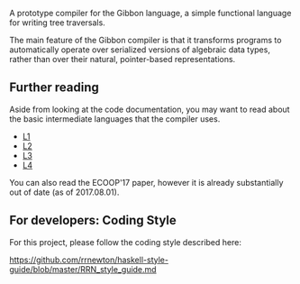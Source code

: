 
A prototype compiler for the Gibbon language, a simple functional
language for writing tree traversals.

The main feature of the Gibbon compiler is that it transforms programs
to automatically operate over serialized versions of algebraic data
types, rather than over their natural, pointer-based representations.


Further reading
---------------

Aside from looking at the code documentation, you may want to read
about the basic intermediate languages that the compiler uses.

 * [L1](src/Gibbon/L1)
 * [L2](src/Gibbon/L2)
 * [L3](src/Gibbon/L3)
 * [L4](src/Gibbon/L4)

You can also read the ECOOP'17 paper, however it is already
substantially out of date (as of 2017.08.01).

For developers: Coding Style
----------------------------

For this project, please follow the coding style described here:

https://github.com/rrnewton/haskell-style-guide/blob/master/RRN_style_guide.md

